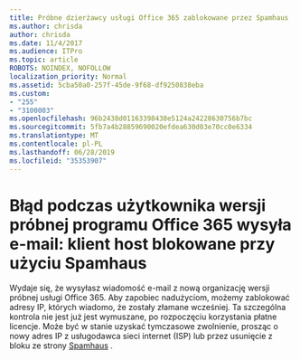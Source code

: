 ```yaml
---
title: Próbne dzierżawcy usługi Office 365 zablokowane przez Spamhaus
ms.author: chrisda
author: chrisda
ms.date: 11/4/2017
ms.audience: ITPro
ms.topic: article
ROBOTS: NOINDEX, NOFOLLOW
localization_priority: Normal
ms.assetid: 5cba50a0-257f-45de-9f68-df9250838eba
ms.custom:
- "255"
- "3100003"
ms.openlocfilehash: 96b2438d01163398438e5124a24228630756b7bc
ms.sourcegitcommit: 5fb7a4b28859690020efdea630d03e70cc0e6334
ms.translationtype: MT
ms.contentlocale: pl-PL
ms.lasthandoff: 06/28/2019
ms.locfileid: "35353907"
---
```

# <a name="error-when-an-office-365-trial-user-sends-email-client-host-blocked-using-spamhaus"></a>Błąd podczas użytkownika wersji próbnej programu Office 365 wysyła e-mail: klient host blokowane przy użyciu Spamhaus

Wydaje się, że wysyłasz wiadomość e-mail z nową organizację wersji próbnej usługi Office 365. Aby zapobiec nadużyciom, możemy zablokować adresy IP, których wiadomo, że zostały złamane wcześniej. Ta szczególna kontrola nie jest już jest wymuszane, po rozpoczęciu korzystania płatne licencje. Może być w stanie uzyskać tymczasowe zwolnienie, prosząc o nowy adres IP z usługodawca sieci internet (ISP) lub przez usunięcie z bloku ze strony [Spamhaus](https://go.microsoft.com/fwlink/p/?linkid=123245) .
